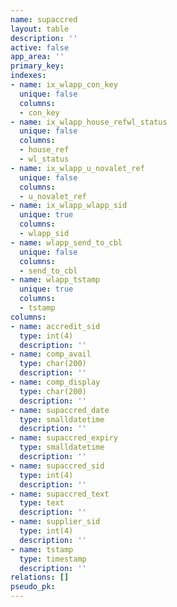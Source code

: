 ```yaml
---
name: supaccred
layout: table
description: ''
active: false
app_area: ''
primary_key: 
indexes:
- name: ix_wlapp_con_key
  unique: false
  columns:
  - con_key
- name: ix_wlapp_house_refwl_status
  unique: false
  columns:
  - house_ref
  - wl_status
- name: ix_wlapp_u_novalet_ref
  unique: false
  columns:
  - u_novalet_ref
- name: ix_wlapp_wlapp_sid
  unique: true
  columns:
  - wlapp_sid
- name: wlapp_send_to_cbl
  unique: false
  columns:
  - send_to_cbl
- name: wlapp_tstamp
  unique: true
  columns:
  - tstamp
columns:
- name: accredit_sid
  type: int(4)
  description: ''
- name: comp_avail
  type: char(200)
  description: ''
- name: comp_display
  type: char(200)
  description: ''
- name: supaccred_date
  type: smalldatetime
  description: ''
- name: supaccred_expiry
  type: smalldatetime
  description: ''
- name: supaccred_sid
  type: int(4)
  description: ''
- name: supaccred_text
  type: text
  description: ''
- name: supplier_sid
  type: int(4)
  description: ''
- name: tstamp
  type: timestamp
  description: ''
relations: []
pseudo_pk: 
---
```


